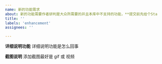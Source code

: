 ```yaml
---
name: 新的功能需求
about: 新的功能需要作者研判是大众所需要的并且本库中不支持的功能，**提交前先给个Star～吧**，你的支持才能让作者有足够的动力去维护这个项目
title: ''
labels: 'enhancement'
assignees: ''

---
```


**详细说明功能**
详细说明功能是怎么回事

**截图说明**
添加截图最好是 gif 或 视频

